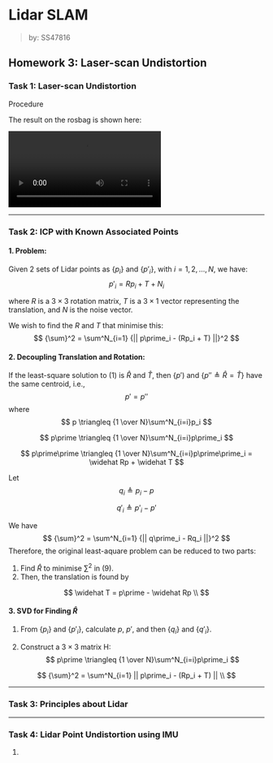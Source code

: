 # Lidar SLAM

> by: SS47816

## Homework 3: Laser-scan Undistortion

### Task 1: Laser-scan Undistortion

Procedure 

The result on the rosbag is shown here:

<video src="./media/undistortion.mp4"></video>

---

### Task 2: ICP with Known Associated Points

#### 1. Problem:

Given 2 sets of Lidar points as $\{p_i\}$ and $\{p\prime _i\}$, with $i = 1,2,\dots,N$, we have:
$$
p\prime_i = Rp_i + T + N_i
$$

where $R$ is a $3\times3$ rotation matrix, $T$ is a $3\times1$ vector representing the translation, and $N$ is the noise vector. 

We wish to find the $R$ and $T$ that minimise this:
$$
{\sum}^2 = \sum^N_{i=1} {|| p\prime_i - (Rp_i + T) ||}^2
$$

#### 2. Decoupling Translation and Rotation:

If the least-square solution to (1) is $\widehat R$ and $\widehat T$, then $\{p\prime)$ and $\{p\prime\prime \triangleq \widehat R = \widehat T\}$ have the same centroid, i.e.,
$$
p\prime = p\prime\prime
$$
where
$$
p \triangleq {1 \over N}\sum^N_{i=i}p_i
$$

$$
p\prime \triangleq {1 \over N}\sum^N_{i=i}p\prime_i
$$

$$
p\prime\prime \triangleq {1 \over N}\sum^N_{i=i}p\prime\prime_i = \widehat Rp + \widehat T
$$

Let
$$
q_i \triangleq p_i - p
$$

$$
q\prime_i \triangleq p\prime_i - p\prime
$$

We have
$$
{\sum}^2 = \sum^N_{i=1} {|| q\prime_i - Rq_i ||}^2
$$
Therefore, the original least-aquare problem can be reduced to two parts:

1. Find $\widehat R$ to minimise ${\sum}^2$ in (9).
2. Then, the translation is found by

$$
\widehat T = p\prime - \widehat Rp \\
$$

#### 3. SVD for Finding $\widehat R$

1. From $\{p_i\}$ and $\{p\prime _i\}$, calculate $p$, $p\prime$, and then $\{q_i\}$ and $\{q\prime _i\}$.

2. Construct a $3\times3$ matrix H:
   $$
   p\prime \triangleq {1 \over N}\sum^N_{i=i}p\prime_i
   $$
   

$$
{\sum}^2 = \sum^N_{i=1} || p\prime_i - (Rp_i + T) || \\
$$



---

### Task 3: Principles about Lidar



---

### Task 4: Lidar Point Undistortion using IMU

1. 


